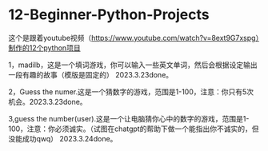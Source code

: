 # 12-Beginner-Python-Projects
这个是跟着youtube视频（https://www.youtube.com/watch?v=8ext9G7xspg）制作的12个python项目

1，madilb，这是一个填词游戏，你可以输入一些英文单词，然后会根据设定输出一段有趣的故事（模版是固定的） 2023.3.23done。

2，Guess the numer.这是一个猜数字的游戏，范围是1-100，注意：你只有5次机会。2023.3.23done。

3,guess the number(user).这是一个让电脑猜你心中的数字的游戏，范围是1-100，注意：你必须诚实。（试图在chatgpt的帮助下做一个能指出你不诚实的，但没能成功qwq） 2023.3.24done。
